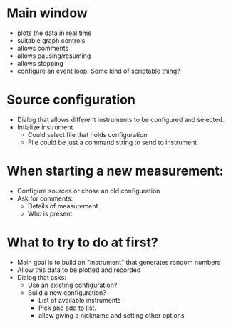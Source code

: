 # Main window
- plots the data in real time
- suitable graph controls
- allows comments
- allows pausing/resuming
- allows stopping
- configure an event loop.  Some kind of scriptable thing?

# Source configuration
- Dialog that allows different instruments to be configured and selected.
- Intialize instrument
  - Could select file that holds configuration
  - File could be just a command string to send to instrument

# When starting a new measurement:
- Configure sources or chose an old configuration
- Ask for comments:
  - Details of measurement
  - Who is present

# What to try to do at first?
- Main goal is to build an "instrument" that generates random numbers
- Allow this data to be plotted and recorded
- Dialog that asks:
  - Use an existing configuration?
  - Build a new configuration?
    - List of available instruments
    - Pick and add to list.
    - allow giving a nickname and setting other options
